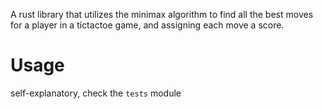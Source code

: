 A rust library that utilizes the minimax algorithm to find all the best moves for a player in a tictactoe game, and assigning each move a score. 

# Usage
self-explanatory, check the `tests` module
